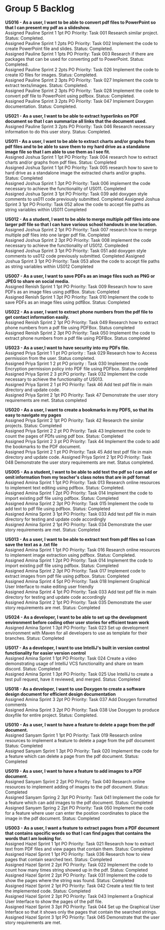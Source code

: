 # Group 5 Backlog

**US016 - As a user, I want to be able to convert pdf files to PowerPoint so that I can present my pdf as a slideshow.**  
Assigned Pauline Sprint 1 1pt PO Priority: Task 001 Research similar project. Status: Completed.   
Assigned Pauline Sprint 1 2pts PO Priority: Task 002 Implement the code to create PowerPoint file and slides. Status: Completed.   
Assigned Pauline Sprint 1 1pts PO Priority: Task 003 Research if there are packages that can be used for converting pdf to PowerPoint. Status: Completed.   
Assigned Pauline Sprint 2 2pts PO Priority: Task 026 Implement the code to create IO files for images. Status: Completed.   
Assigned Pauline Sprint 2 3pts PO Priority: Task 027 Implement the code to extract texts/images. Status: Completed.   
Assigned Pauline Sprint 2 3pts PO Priority: Task 028 Implement the code to convert pdf file to PowerPoint using pdfbox. Status: Completed.   
Assigned Pauline Sprint 3 2pts PO Priority: Task 047 Implement Doxygen documentation. Status: Completed.   

**US021 - As a user, I want to be able to extract hyperlinks on PDF document so that I can summarize all links that the document used.**  
Assigned Pauline Sprint 3 2pts PO Priority: Task 046 Research necessary information to do this user story. Status: Completed.

**US011 - As a user, I want to be able to extract charts and/or graphs from pdf files and to be able to save them to my hard drive as a standalone image file so that I am able to use them as I see fit.**  
Assigned Joshua Sprint 1 1pt PO Priority: Task 004 research how to extract charts and/or graphs from pdf files. Status: Completed  
Assigned Joshua Sprint 1 1pt PO Priority: Task 005 research how to save to hard drive as a standalone image the extracted charts and/or graphs. Status: Completed  
Assigned Joshua Sprint 1 3pt PO Priority: Task 006 implement the code necessary to achieve the functionality of US011. Completed  
Assigned Joshua Sprint 3 1pt PO Priority: Task 039 add doxygen style comments to us011 code previously submitted. Completed
Assigned Joshua Sprint 3 1pt PO Priority: Task 052 allow the code to accept file paths as string variables within US011 Completed  

**US012 - As a student, I want to be able to merge multiple pdf files into one larger pdf file so that I can have various school handouts in one location.**  
Assigned Joshua Sprint 2 1pt PO Priority: Task 007 research how to merge multiple pdf files into one larger pdf file. Completed  
Assigned Joshua Sprint 2 3pt PO Priority: Task 008 implement the code necessary to achieve the functionality of US012. Compleded  
Assigned Joshua Sprint 3 1pt PO Priority: Task 051 add doxygen style comments to us012 code previously submitted. Completed 
Assigned Joshua Sprint 3 1pt PO Priority: Task 053 allow the code to accept file paths as string variables within US012 Completed 

**US007 - As a user, I want to save PDFs as an image files such as PNG or JPEG to share on social media.**  
Assigned Renish Sprint 1 1pt PO Priority: Task 009 Research how to save PDFs as an image files using pdfBox. Status: Completed  
Assigned Renish Sprint 1 3pt PO Priority: Task 010 Implement the code to save PDFs as an image files using pdfBox. Status: Completed  

**US022 - As a user, I want to extract phone numbers from the pdf file to get contact information easily.**  
Assigned Renish Sprint 2 1pt PO Priority: Task 049 Research how to extract phone numbers from a pdf file using PDFBox. Status completed   
Assigned Renish Sprint 2 3pt PO Priority: Task 050 Implement the code to extract phone numbers from a pdf file using PDFBox. Status completed  

**US023 - As a user,I want to have security into my PDFs file.**  
Assigned Priya Sprint 1 1 pt PO priority : Task 029 Research how to Access permission from the user. Status completed.  
Assigned Priya Sprint 1 2 pt PO priority : Task 030 Implement the code Encryption permission policy into PDF file using PDFbox. Status completed  
Assigned Priya Sprint 2 3 pt:PO priority: Task 032 Implement the code necessary to achieve the functionality of US013.  
Assigned Priya Sprint 2 1 pt PO Priority: Task 46 Add test pdf file in main directory and update code.  
Assigned Priya Sprint 2 1pt PO Priority: Task 47 Demonstrate the user story requirements are met. Status completed  

**US020 - As a user, I want to create a bookmarks in my PDFS, so that its easy to navigate my pages**  
Assigned Priya Sprint 2 1pt PO Priority: Task 42 Research the similar projects. Status: Completed  
Assigned Priya Sprint 2 2 pt PO Priority: Task 43 Implement the code to count the pages of PDfs using pdf box. Status: Completed  
Assigned Priya Sprint 2 3 pt PO Priority: Task 44 Implement the code to add the bookmarks to the PDF document.  
Assigned Priya Sprint 2 1 pt PO Priority: Task 45 Add test pdf file in main directory and update code.
Assigned Priya Sprint 2 1pt PO Priority: Task 048 Demonstrate the user story requirements are met. Status completed.  

**US005 - As a student, I want to be able to add text the pdf so I can add or omit information from my teacher's class notes that are in pdf format**  
Assigned Amina Sprint 1 1pt PO Priority: Task 013 Research online resources to implement text editing using pdfbox. Status: Completed.  
Assigned Amina Sprint 1 2pt PO Priority: Task 014 Implement the code to import existing pdf file using pdfbox. Status: Completed  
Assigned Amina Sprint 2 3pt PO Priority: Task 015 Implement the code to add text to pdf file using pdfbox. Status: Completed  
Assigned Amina Sprint 3 1pt PO Priority: Task 033 Add test pdf file in main directory for testing and update code accordingly  
Assigned Amina Sprint 2 1pt PO Priority: Task 034 Demonstrate the user story requirements are met. Status: Completed  

**US013 - As a user, I want to be able to extract text from pdf files so I can save the text as a .txt file**  
Assigned Amina Sprint 1 1pt PO Priority: Task 016 Research online resources to implement image extraction using pdfbox. Status: Completed.  
Assigned Amina Sprint 1 2pt PO Priority: Task 014 Implement the code to import existing pdf file using pdfbox. Status: Completed  
Assigned Amina Sprint 2 3pt PO Priority: Task 017 Implement code to extract images from pdf file using pdfbox. Status: Completed  
Assigned Amina Sprint 4 5pt PO Priority: Task 018 Implement Graphical User Interface to make editing user friendly  
Assigned Amina Sprint 4 1pt PO Priority: Task 033 Add test pdf file in main directory for testing and update code accordingly  
Assigned Amina Sprint 2 1pt PO Priority: Task 035 Demonstrate the user story requirements are met. Status: Completed  

**US024 - As a developer, I want to be able to set up the development environment before coding other user stories for efficient team work**  
Assigned Amina Sprint 1 3pt PO Priority: Task 023 Set up development environment with Maven for all developers to use as template for their branches. Status: Completed  

**US017 - As a developer, I want to use IntelliJ's built in version control functionality for easier version control**  
Assigned Amina Sprint 1 1pt PO Priority: Task 024 Create a video demonstrating usage of IntelliJ VCS functionality and share on team discord. Status: Completed  
Assigned Amina Sprint 1 3pt PO Priority: Task 025 Use IntelliJ to create a test pull request, have it reviewed, and merged. Status: Completed  

**US018 - As a developer, I want to use Doxygen to create a software design document for efficient design documentation**  
Assigned Amina Sprint 3 2pt PO Priority: Task 037 Add Doxygen formatted comments  
Assigned Amina Sprint 3 2pt PO Priority: Task 038 Use Doxygen to produce doxyfile for entire project. Status: Completed.  

**US010 - As a user, I want to have a feature to delete a page from the pdf document.**    
Assigned Sanyam Sprint 1 1pt PO Priority: Task 019 Research online resources to implement a feature to delete a page from the pdf document Status: Completed  
Assigned Sanyam Sprint 1 3pt PO Priority: Task 020 Implement the code for a feature which can delete a page from the pdf document. Status: Completed  

**US019 - As a user, I want to have a feature to add images to a PDF document.**  
Assigned Sanyam Sprint 2 2pt PO Priority: Task 040 Research online resources to implement adding of images to the pdf document. Status: Completed  
Assigned Sanyam Spring 2 3pt PO Priority: Task 041 Implement the code for a feature which can add images to the pdf document. Status: Completed  
Assigned Sanyam Spring 2 2pt PO Priority: Task 050 Implement the code for a feature where user can enter the postion coordinates to place the image in the pdf document. Status: Completed  

**US003 - As a user, I want a feature to extract pages from a PDF document that contains specific words so that I can find pages that contains the words that I am looking for.**  
Assigned Hazel Sprint 1 1pt PO Priority: Task 021 Research how to extract text from PDF files and view pages that contain them. Status: Completed  
Assigned Hazel Sprint 1 1pt PO Priority: Task 036 Research how to view pages that contain searched text. Status: Completed   
Assigned Hazel Sprint 2 2pt PO Priority: Task 022 Implement the code to count how many times string showed up in the pdf. Status: Completed   
Assigned Hazel Sprint 2 2pt PO Priority: Task 031 Implement the code to show the pages where the string was found. Status: Completed   
Assigned Hazel Sprint 2 1pt PO Priority: Task 042 Create a test file to test the implemented code. Status: Completed   
Assigned Hazel Sprint 2 3pt PO Priority: Task 043 Implement a Graphical User Interface to show the pages of the pdf file.  
Assigned Hazel Sprint 3 3pt PO Priority: Task 044 Set up the Graphical User Interface so that it shows only the pages that contain the searched strings.  
Assigned Hazel Sprint 3 1pt PO Priority: Task 045 Demonstrate that the user story requirements are met.  
